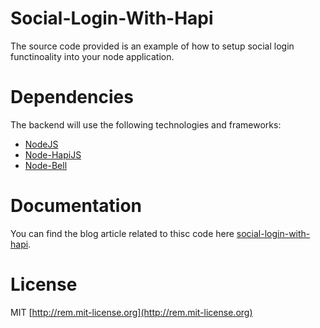 # Social-Login-With-Hapi
The source code provided is an example of how to setup social login functinoality into your node application. 

# Dependencies
The backend will use the following technologies and frameworks:

  - [NodeJS](http://nodejs.org/)
  - [Node-HapiJS](https://github.com/hapijs/hapi)
  - [Node-Bell](https://github.com/hapijs/bell)

# Documentation
You can find the blog article related to thisc code here [social-login-with-hapi](http://blog.itproven.com/technology/nodejs/social-login-with-hapi/).

License
=========
MIT [http://rem.mit-license.org](http://rem.mit-license.org)